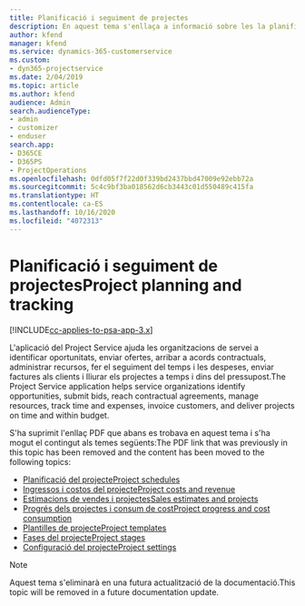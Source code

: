 ```yaml
---
title: Planificació i seguiment de projectes
description: En aquest tema s'enllaça a informació sobre les la planificació i el seguiment al Project Service Automation.
author: kfend
manager: kfend
ms.service: dynamics-365-customerservice
ms.custom:
- dyn365-projectservice
ms.date: 2/04/2019
ms.topic: article
ms.author: kfend
audience: Admin
search.audienceType:
- admin
- customizer
- enduser
search.app:
- D365CE
- D365PS
- ProjectOperations
ms.openlocfilehash: 0dfd05f7f22d0f339bd2437bbd47009e92ebb72a
ms.sourcegitcommit: 5c4c9bf3ba018562d6cb3443c01d550489c415fa
ms.translationtype: HT
ms.contentlocale: ca-ES
ms.lasthandoff: 10/16/2020
ms.locfileid: "4072313"
---
```

# <a name="project-planning-and-tracking"></a><span data-ttu-id="f345c-103">Planificació i seguiment de projectes</span><span class="sxs-lookup"><span data-stu-id="f345c-103">Project planning and tracking</span></span>

[!INCLUDE[cc-applies-to-psa-app-3.x](../../includes/cc-applies-to-psa-app-3x.md)]

<span data-ttu-id="f345c-104">L'aplicació del Project Service ajuda les organitzacions de servei a identificar oportunitats, enviar ofertes, arribar a acords contractuals, administrar recursos, fer el seguiment del temps i les despeses, enviar factures als clients i lliurar els projectes a temps i dins del pressupost.</span><span class="sxs-lookup"><span data-stu-id="f345c-104">The Project Service application helps service organizations identify opportunities, submit bids, reach contractual agreements, manage resources, track time and expenses, invoice customers, and deliver projects on time and within budget.</span></span> 

<span data-ttu-id="f345c-105">S'ha suprimit l'enllaç PDF que abans es trobava en aquest tema i s'ha mogut el contingut als temes següents:</span><span class="sxs-lookup"><span data-stu-id="f345c-105">The PDF link that was previously in this topic has been removed and the content has been moved to the following topics:</span></span>

- [<span data-ttu-id="f345c-106">Planificació del projecte</span><span class="sxs-lookup"><span data-stu-id="f345c-106">Project schedules</span></span>](../project-creating.md)
- [<span data-ttu-id="f345c-107">Ingressos i costos del projecte</span><span class="sxs-lookup"><span data-stu-id="f345c-107">Project costs and revenue</span></span>](../project-estimating.md)
- [<span data-ttu-id="f345c-108">Estimacions de vendes i projectes</span><span class="sxs-lookup"><span data-stu-id="f345c-108">Sales estimates and projects</span></span>](../project-leveraging.md)
- [<span data-ttu-id="f345c-109">Progrés dels projectes i consum de cost</span><span class="sxs-lookup"><span data-stu-id="f345c-109">Project progress and cost consumption</span></span>](../project-tracking.md)
- [<span data-ttu-id="f345c-110">Plantilles de projecte</span><span class="sxs-lookup"><span data-stu-id="f345c-110">Project templates</span></span>](../project-templates.md)
- [<span data-ttu-id="f345c-111">Fases del projecte</span><span class="sxs-lookup"><span data-stu-id="f345c-111">Project stages</span></span>](../project-stages.md)
- [<span data-ttu-id="f345c-112">Configuració del projecte</span><span class="sxs-lookup"><span data-stu-id="f345c-112">Project settings</span></span>](../project-settings.md)

> [!NOTE]
> <span data-ttu-id="f345c-113">Aquest tema s'eliminarà en una futura actualització de la documentació.</span><span class="sxs-lookup"><span data-stu-id="f345c-113">This topic will be removed in a future documentation update.</span></span> 

